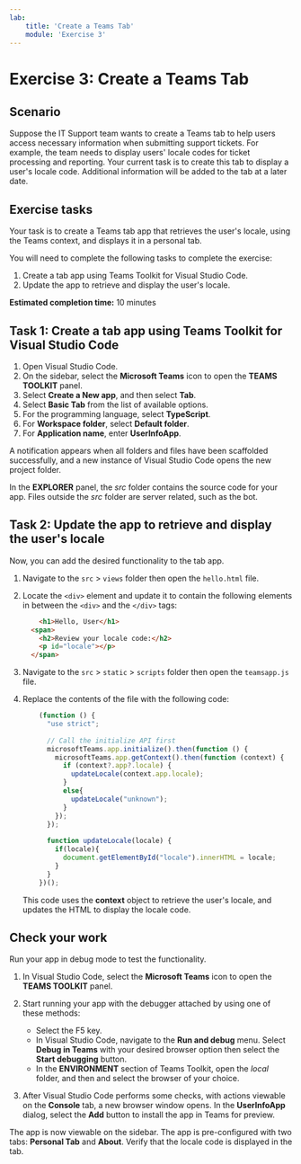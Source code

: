 ```yaml
---
lab:
    title: 'Create a Teams Tab'
    module: 'Exercise 3'
---
```


# Exercise 3: Create a Teams Tab

## Scenario

Suppose the IT Support team wants to create a Teams tab to help users access necessary information when submitting support tickets. For example, the team needs to display users' locale codes for ticket processing and reporting. Your current task is to create this tab to display a user's locale code. Additional information will be added to the tab at a later date.

## Exercise tasks

Your task is to create a Teams tab app that retrieves the user's locale, using the Teams context, and displays it in a personal tab.

You will need to complete the following tasks to complete the exercise:

1. Create a tab app using Teams Toolkit for Visual Studio Code.
1. Update the app to retrieve and display the user's locale.

**Estimated completion time:** 10 minutes

## Task 1: Create a tab app using Teams Toolkit for Visual Studio Code

1. Open Visual Studio Code.
1. On the sidebar, select the **Microsoft Teams** icon to open the **TEAMS TOOLKIT** panel.
1. Select **Create a New app**, and then select **Tab**.
1. Select **Basic Tab** from the list of available options.
1. For the programming language, select **TypeScript**.
1. For **Workspace folder**, select **Default folder**.
1. For **Application name**, enter **UserInfoApp**.

A notification appears when all folders and files have been scaffolded successfully, and a new instance of Visual Studio Code opens the new project folder.

In the **EXPLORER** panel, the *src* folder contains the source code for your app. Files outside the *src* folder are server related, such as the bot.

## Task 2: Update the app to retrieve and display the user's locale

Now, you can add the desired functionality to the tab app.

1. Navigate to the `src` > `views` folder then open the `hello.html` file.
1. Locate the `<div>` element and update it to contain the following elements in between the `<div>` and the `</div>` tags:

    ```html
        <h1>Hello, User</h1>
      <span>
        <h2>Review your locale code:</h2>
        <p id="locale"></p>
      </span>
    ```

1. Navigate to the `src` > `static` > `scripts` folder then open the `teamsapp.js` file.
1. Replace the contents of the file with the following code:

    ```typescript
        (function () {
          "use strict";
        
          // Call the initialize API first
          microsoftTeams.app.initialize().then(function () {
            microsoftTeams.app.getContext().then(function (context) {
              if (context?.app?.locale) {
                updateLocale(context.app.locale);
              }
              else{
                updateLocale("unknown");
              }
            });
          });
        
          function updateLocale(locale) {
            if(locale){
              document.getElementById("locale").innerHTML = locale;
            }
          }
        })();
    ```

    This code uses the **context** object to retrieve the user's locale, and updates the HTML to display the locale code.

## Check your work

Run your app in debug mode to test the functionality.

1. In Visual Studio Code, select the **Microsoft Teams** icon to open the **TEAMS TOOLKIT** panel.

2. Start running your app with the debugger attached by using one of these methods:

   - Select the F5 key.
   - In Visual Studio Code, navigate to the **Run and debug** menu.  Select **Debug in Teams** with your desired browser option then select the **Start debugging** button.
   - In the **ENVIRONMENT** section of Teams Toolkit, open the *local* folder, and then and select the browser of your choice.

3. After Visual Studio Code performs some checks, with actions viewable on the **Console** tab, a new browser window opens. In the **UserInfoApp** dialog, select the **Add** button to install the app in Teams for preview.

The app is now viewable on the sidebar. The app is pre-configured with two tabs: **Personal Tab** and **About**. Verify that the locale code is displayed in the tab.
